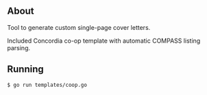 ## About

Tool to generate custom single-page cover letters.

Included Concordia co-op template with automatic COMPASS listing parsing.

## Running

```shell
$ go run templates/coop.go
```